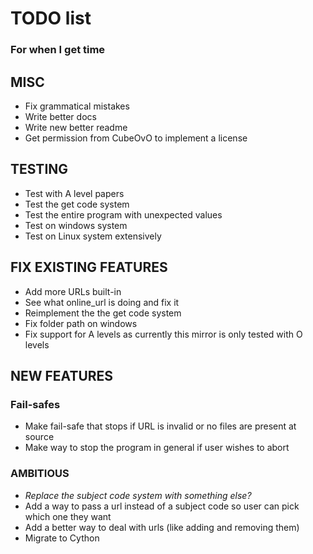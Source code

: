 # TODO list
### For when I get time

## MISC
* Fix grammatical mistakes
* Write better docs
* Write new better readme
* Get permission from CubeOvO to implement a license

## TESTING
* Test with A level papers
* Test the get code system
* Test the entire program with unexpected values
* Test on windows system
* Test on Linux system extensively 

## FIX EXISTING FEATURES
* Add more URLs built-in
* See what online_url is doing and fix it
* Reimplement the the get code system
* Fix folder path on windows
* Fix support for A levels as currently this mirror is only tested with O levels

## NEW FEATURES
### Fail-safes
* Make fail-safe that stops if URL is invalid or no files are present at source
* Make way to stop the program in general if user wishes to abort

### AMBITIOUS
* *Replace the subject code system with something else?*
* Add a way to pass a url instead of a subject code so user can pick which one they want
* Add a better way to deal with urls (like adding and removing them)
* Migrate to Cython